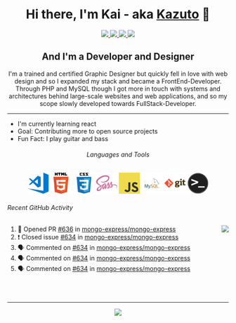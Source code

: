<h1 align=center>Hi there, I'm Kai - aka <a href="https://kazuto.de">Kazuto</a> 👋</h3>

<p align=center>  
  <a href="https://kazuto.de">
    <img src="https://img.shields.io/website?style=for-the-badge&url=https%3A%2F%2Fkazuto.de&label=kazuto.de">
  </a>
  <a href="https://twitter.com/intent/follow?original_referer=https%3A%2F%2Fgithub.com%2FKazuto&screen_name=dev_kazuto">
    <img src="https://img.shields.io/twitter/follow/dev_kazuto?style=for-the-badge&logo=Twitter&logoColor=white&labelColor=00acee">
  </a>
    <a href="https://linkedin.com/in/kai-hillemacher">
      <img src="https://img.shields.io/badge/-LinkedIn-0e76a8?style=for-the-badge&logo=Linkedin&logoColor=white">
  </a>
  <a href="https://t.me/dev_kazuto">
    <img src="https://img.shields.io/badge/-Telegram-0088cc?style=for-the-badge&logo=Telegram&logoColor=white">
  </a>
</p>

<h2 align=center>And I'm a Developer and Designer</h3>
<p align=center>
  I'm a trained and certified Graphic Designer but quickly fell in love with web design and so I expanded my stack and became a FrontEnd-Developer. Through PHP and MySQL though I got more in touch with systems and architectures behind large-scale websites and web applications, and so my scope slowly developed towards FullStack-Developer.
</p>

---

- I'm currently learning react 
- Goal: Contributing more to open source projects 
- Fun Fact: I play guitar and bass

<p align=center>  
  
</p>


<h6 align=center>Languages and Tools</h6>
<p align=center>  
  <img alt="Visual Studio Code" width="48px" src="https://raw.githubusercontent.com/github/explore/80688e429a7d4ef2fca1e82350fe8e3517d3494d/topics/visual-studio-code/visual-studio-code.png" />
  <img alt="HTML5" width="48px" src="https://raw.githubusercontent.com/github/explore/80688e429a7d4ef2fca1e82350fe8e3517d3494d/topics/html/html.png" />
  <img alt="CSS3" width="48px" src="https://raw.githubusercontent.com/github/explore/80688e429a7d4ef2fca1e82350fe8e3517d3494d/topics/css/css.png" />
  <img alt="SASS" width="48px" src="https://raw.githubusercontent.com/github/explore/80688e429a7d4ef2fca1e82350fe8e3517d3494d/topics/sass/sass.png" />
  <img alt="JavaScript" width="48px" src="https://raw.githubusercontent.com/github/explore/80688e429a7d4ef2fca1e82350fe8e3517d3494d/topics/javascript/javascript.png" />
  <img alt="MySQL" width="48px" src="https://raw.githubusercontent.com/github/explore/80688e429a7d4ef2fca1e82350fe8e3517d3494d/topics/mysql/mysql.png" />
  <img alt="Git" width="48px" src="https://raw.githubusercontent.com/github/explore/80688e429a7d4ef2fca1e82350fe8e3517d3494d/topics/git/git.png" />
  <img alt="Terminal" width="48px" src="https://raw.githubusercontent.com/github/explore/80688e429a7d4ef2fca1e82350fe8e3517d3494d/topics/terminal/terminal.png" />
</p>

###### Recent GitHub Activity
<img align=right src="https://github-readme-stats.kazuto.vercel.app/api?username=Kazuto&show_icons=true&hide_border=true&theme=kazuto&bg_color=DEG,142534,0d1822&title=Kazuto">

<!--START_SECTION:activity-->
1. 💪 Opened PR [#636](https://github.com/mongo-express/mongo-express/pull/636) in [mongo-express/mongo-express](https://github.com/mongo-express/mongo-express)
2. ❗️ Closed issue [#634](https://github.com/mongo-express/mongo-express/issues/634) in [mongo-express/mongo-express](https://github.com/mongo-express/mongo-express)
3. 🗣 Commented on [#634](https://github.com/mongo-express/mongo-express/issues/634) in [mongo-express/mongo-express](https://github.com/mongo-express/mongo-express)
4. 🗣 Commented on [#634](https://github.com/mongo-express/mongo-express/issues/634) in [mongo-express/mongo-express](https://github.com/mongo-express/mongo-express)
5. 🗣 Commented on [#634](https://github.com/mongo-express/mongo-express/issues/634) in [mongo-express/mongo-express](https://github.com/mongo-express/mongo-express)
<!--END_SECTION:activity--> 

<br>
<br>

---
<p align=center>
  <a href="https://open.spotify.com/user/kazutode">
    <img src="https://novatorem.kazuto.vercel.app//api/spotify">
  </a>
</p>
